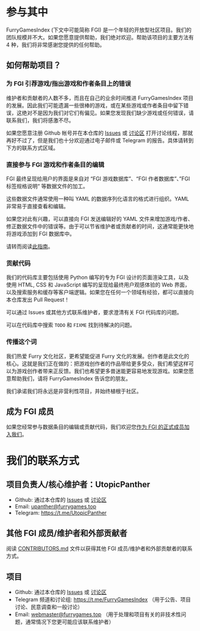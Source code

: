 # 参与其中

FurryGamesIndex (下文中可能简称 FGI) 是一个年轻的开放型社区项目。我们的团队规模并不大。如果您愿意提供帮助，我们绝对欢迎。帮助该项目的主要方法有 4 种，我们将非常感谢您提供的任何帮助。

## 如何帮助项目？

### 为 FGI 引荐游戏/指出游戏和作者条目上的错误

维护者和贡献者的人数不多，而且在自己的业余时间推进 FurryGamesIndex 项目的发展。因此我们可能遗漏一些很棒的游戏，或在某些游戏或作者条目中留下错误，这绝对不是因为我们对它们有偏见。如果您发现我们缺少游戏或任何错误，请联系我们，我们将感激不尽。

如果您愿意注册 Github 帐号并在本仓库的 [Issues](https://github.com/FurryGamesIndex/games/issues) 或 [讨论区](https://github.com/FurryGamesIndex/games/discussions) 打开讨论线程，那就再好不过了，但是我们也十分欢迎通过电子邮件或 Telegram 的报告。具体请转到下方的联系方式区域。

### 直接参与 FGI 游戏和作者条目的编辑

FGI 最终呈现给用户的界面是来自对 “FGI 游戏数据库”、“FGI 作者数据库”、”FGI 标签规格说明“ 等数据文件的加工。

这些数据文件通常使用一种叫 YAML 的数据序列化语言的格式进行组织。YAML 非常易于直接查看和编辑。

如果您对此有兴趣，可以直接向 FGI 发送编辑好的 YAML 文件来增加游戏/作者、修正数据文件中的错误等。由于可以节省维护者或贡献者的时间，这通常能更快地将游戏添加到 FGI 数据库中。

请转而阅读[此指南](Contribute.zh-cn.md)。

### 贡献代码

我们的代码库主要包括使用 Python 编写的专为 FGI 设计的页面渲染工具，以及使用 HTML, CSS 和 JavaScript 编写的呈现给最终用户观感体验的 Web 界面，以及搜索服务和缓存等客户端逻辑。如果您在任何一个领域有经验，都可以直接向本仓库发出 Pull Request！

可以通过 Issues 或其他方式联系维护者，要求澄清有关 FGI 代码库的问题。

可以在代码库中搜索 `TODO` 和 `FIXME` 找到待解决的问题。

### 传播这个词

我们热爱 Furry 文化社区，更希望能促进 Furry 文化的发展。创作者是此文化的核心。这就是我们正在做的：把游戏创作者的作品带给更多受众，我们希望这样可以为游戏创作者带来正反馈。我们也希望更多兽迷能更容易地发现游戏。如果您愿意帮助我们，请将 FurryGamesIndex 告诉您的朋友。

我们承诺我们将永远是非营利性项目，并始终植根于社区。

## 成为 FGI 成员

如果您经常参与数据条目的编辑或贡献代码，我们欢迎您[作为 FGI 的正式成员加入我们](FGI-members.zh-cn.md)。

<a id="anchor_contact">

# 我们的联系方式

## 项目负责人/核心维护者：UtopicPanther

- Github: 通过本仓库的 [Issues](https://github.com/FurryGamesIndex/games/issues) 或 [讨论区](https://github.com/FurryGamesIndex/games/discussions)
- Email: upanther@furrygames.top
- Telegram: https://t.me/UtopicPanther

## 其他 FGI 成员/维护者和外部贡献者

阅读 [CONTRIBUTORS.md](../CONTRIBUTORS.md) 文件以获得其他 FGI 成员/维护者和外部贡献者的联系方式。

## 项目

- Github: 通过本仓库的 [Issues](https://github.com/FurryGamesIndex/games/issues) 或 [讨论区](https://github.com/FurryGamesIndex/games/discussions)
- Telegram 频道和讨论组: https://t.me/FurryGamesIndex （用于公告、项目讨论、民意调查和一般讨论）
- Email: webmaster@furrygames.top （用于处理和项目有关的非技术性问题，通常情况下您更可能应该联系维护者）
